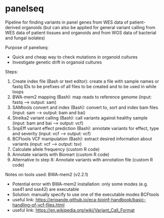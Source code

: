 # panelseq
Pipeline for finding variants in panel genes from WES data of patient-derived organoids (but can also be applied for general variant calling from WES data of patient tissues and organoids and from WGS data of bacterial and fungal isolates)

Purpose of panelseq:
- Quick and cheap way to check mutations in organoid cultures
- Investigate genetic drift in organoid cultures

Steps: 
1. Create index file (Bash or text editor): create a file with sample names or fastq IDs to be prefixes of all files to be created and to be used in while loops
2. BWA-mem2 mapping (Bash): map reads to reference genome (input: fastq --> output: sam)
3. SAMtools convert and index (Bash): convert to, sort and index bam files (input: sam --> output: bam and bai)
4. Strelka2 variant calling (Bash): call variants against healthy sample (input: bam and bai --> output: vcf)
5. SnpEff variant effect prediction (Bash): annotate variants for effect, type and severity (input: vcf --> output: vcf)
6. BCFtools VCF manipulation (Bash): extract desired information about variants (input: vcf --> output: tsv)
7. Calculate allele frequency (custom R code)
8. Annotate variants with Biomart (custom R code)
9. Alternative to step 8: Annotate variants with annotation file (custom R code)

Notes on tools used:
BWA-mem2 (v2.2.1)
- Potential error with BWA-mem2 installation: only some modes (e.g. sse41 and sse42) are executable
- Solution: manually specify to use one of the executable modes
BCFtools
- useful link: https://eriqande.github.io/eca-bioinf-handbook/basic-handling-of-vcf-files.html
- useful link: https://en.wikipedia.org/wiki/Variant_Call_Format
